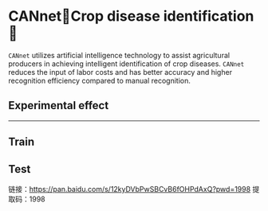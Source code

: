 # CANnet🌻Crop disease identification🌱
``CANnet`` utilizes artificial intelligence technology to assist agricultural producers in achieving intelligent identification of crop diseases. ``CANnet`` reduces the input of labor costs and has better accuracy and higher recognition efficiency compared to manual recognition.

## Experimental effect

********************************************************
## Train


## Test




链接：https://pan.baidu.com/s/12kyDVbPwSBCvB6fOHPdAxQ?pwd=1998 
提取码：1998

